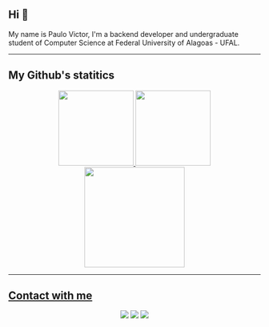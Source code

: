 <h2>Hi 👋</h2>

<p>My name is Paulo Victor, I'm a backend developer and undergraduate student of Computer Science at Federal University of Alagoas - UFAL.</p>
<hr>
<h2>My Github's statitics</h2>
<div align="center">
  <a href="https://github.com/paulov59">
  <img height="150em" src="https://github-readme-streak-stats.herokuapp.com/?user=paulov59&theme=github-dark-blue&hide_border=true&short_numbers=true"/>
  <img height="150em" src="https://github-readme-stats-paulov59.vercel.app/api?username=paulov59&show_icons=true&theme=github_dark&rank_icon=github&include_all_commits=true&hide_border=true"/>
  <img height="200em" src="https://github-readme-stats-paulov59.vercel.app/api/top-langs/?username=paulov59&layout=compact&langs_count=7&theme=github_dark&hide_border=true"/>
</div>
<hr>
<h2>Contact with me</h2>
<div align="center">
    <a href = "mailto:pvls2@ic.ufal.br"><img src="https://img.shields.io/badge/Gmail-D14836?style=for-the-badge&logo=gmail&logoColor=white" target="_blank"></a>
    <a href="https://www.linkedin.com/in/paulo-severiano/" target="_blank"><img src="https://img.shields.io/badge/-LinkedIn-%230077B5?style=for-the-badge&logo=linkedin&logoColor=white" target="_blank"></a>
    <a href = "mailto:paulo.victor@nees.ufal.br"><img src="https://img.shields.io/badge/Gmail-D14836?style=for-the-badge&logo=gmail&logoColor=white" target="_blank"></a>
</div>
